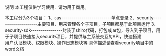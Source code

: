 说明
本工程仅供学习使用，请勿用于商用。

本工程分为3个项目：
    1、cas-------------------------单点登录
    2、security--------------------主要项目，用来管理各个子项目，子项目都基于此项目运行
    3、security-sdk----------------封装了shiro代码，打包成jar包，导入到子项目，用于子项目快速接入security项目，并提供与主系统交互的API，快速搭建                                                                                                                                   
                                   用户认证模块、权限模块、操作日志模块等
    具体描述请查看security项目中的word文档
